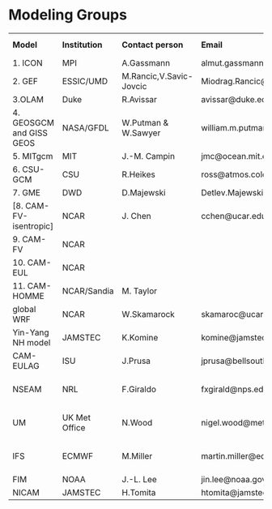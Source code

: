 <h1 class="title">Modeling Groups</h1>

<div id="cog_post_body">
    <div id="cog_post_body">
        <table class="confluenceTable">
<tbody>
<tr>
<td style="width: 100px;"><strong>Model</strong></td>
<td class="confluenceTd"><strong>Institution</strong></td>
<td class="confluenceTd"><strong>Contact person</strong></td>
<td class="confluenceTd"><strong>Email</strong></td>
<td class="confluenceTd"><strong>Invitation acceptance</strong></td>
<td class="confluenceTd"><strong>Bluevista account</strong></td>
</tr>
<tr>
<td style="width: 100px;">1. ICON</td>
<td class="confluenceTd">MPI</td>
<td class="confluenceTd">A.Gassmann</td>
<td class="confluenceTd">almut.gassmann@zmaw.de</td>
<td class="confluenceTd">yes</td>
<td class="confluenceTd">yes</td>
</tr>
<tr>
<td style="width: 100px;">2. GEF</td>
<td class="confluenceTd">ESSIC/UMD</td>
<td class="confluenceTd">M.Rancic,V.Savic-Jovcic</td>
<td class="confluenceTd">Miodrag.Rancic@noaa.gov</td>
<td class="confluenceTd">yes</td>
<td class="confluenceTd">yes</td>
</tr>
<tr>
<td style="width: 100px;">3.OLAM</td>
<td class="confluenceTd">Duke</td>
<td class="confluenceTd">R.Avissar</td>
<td class="confluenceTd">avissar@duke.edu</td>
<td class="confluenceTd">yes</td>
<td class="confluenceTd">yes</td>
</tr>
<tr>
<td style="width: 100px;">4. GEOSGCM and GISS GEOS</td>
<td class="confluenceTd">NASA/GFDL</td>
<td class="confluenceTd">W.Putman &amp; W.Sawyer</td>
<td class="confluenceTd">william.m.putman@nasa.gov, will@sawyer.ch</td>
<td class="confluenceTd">yes</td>
<td class="confluenceTd">yes</td>
</tr>
<tr>
<td style="width: 100px;">5. MITgcm</td>
<td class="confluenceTd">MIT</td>
<td class="confluenceTd">J.-M. Campin</td>
<td class="confluenceTd">jmc@ocean.mit.edu</td>
<td class="confluenceTd">yes</td>
<td class="confluenceTd">yes</td>
</tr>
<tr>
<td style="width: 100px;">6. CSU-GCM</td>
<td class="confluenceTd">CSU</td>
<td class="confluenceTd">R.Heikes</td>
<td class="confluenceTd">ross@atmos.colostate.edu;randall@atmos.colostate.edu</td>
<td class="confluenceTd">yes</td>
<td class="confluenceTd">yes</td>
</tr>
<tr>
<td style="width: 100px;">7. GME</td>
<td class="confluenceTd">DWD</td>
<td class="confluenceTd">D.Majewski</td>
<td class="confluenceTd">Detlev.Majewski@dwd.de</td>
<td class="confluenceTd">yes</td>
<td class="confluenceTd">yes</td>
</tr>
<tr>
<td style="width: 100px;"><span class="error">[8. CAM-FV-isentropic]</span></td>
<td class="confluenceTd">NCAR</td>
<td class="confluenceTd">J. Chen</td>
<td class="confluenceTd">cchen@ucar.edu</td>
<td class="confluenceTd">yes</td>
<td class="confluenceTd">yes</td>
</tr>
<tr>
<td style="width: 100px;">9. CAM-FV</td>
<td class="confluenceTd">NCAR</td>
<td class="confluenceTd">&nbsp;</td>
<td class="confluenceTd">&nbsp;</td>
<td class="confluenceTd">yes</td>
<td class="confluenceTd">yes</td>
</tr>
<tr>
<td style="width: 200px;">10. CAM-EUL</td>
<td class="confluenceTd">NCAR</td>
<td class="confluenceTd">&nbsp;</td>
<td class="confluenceTd">&nbsp;</td>
<td class="confluenceTd">yes</td>
<td class="confluenceTd">yes</td>
</tr>
<tr>
<td style="width: 200px;">11. CAM-HOMME</td>
<td class="confluenceTd">NCAR/Sandia</td>
<td class="confluenceTd">M. Taylor</td>
<td class="confluenceTd">&nbsp;</td>
<td class="confluenceTd">yes</td>
<td class="confluenceTd">yes</td>
</tr>
<tr>
<td style="width: 100px;">global WRF</td>
<td class="confluenceTd">NCAR</td>
<td class="confluenceTd">W.Skamarock</td>
<td class="confluenceTd">skamaroc@ucar.edu</td>
<td class="confluenceTd">declined</td>
</tr>
<tr>
<td style="width: 100px;">Yin-Yang NH model</td>
<td class="confluenceTd">JAMSTEC</td>
<td class="confluenceTd">K.Komine</td>
<td class="confluenceTd">komine@jamstec.go.jp</td>
<td class="confluenceTd">invitation send 29/12</td>
</tr>
<tr>
<td style="width: 100px;">CAM-EULAG</td>
<td class="confluenceTd">ISU</td>
<td class="confluenceTd">J.Prusa</td>
<td class="confluenceTd">jprusa@bellsouth.net;babiodun@iastate.edu</td>
<td class="confluenceTd">declined</td>
</tr>
<tr>
<td style="width: 100px;">NSEAM</td>
<td class="confluenceTd">NRL</td>
<td class="confluenceTd">F.Giraldo</td>
<td class="confluenceTd">fxgirald@nps.edu</td>
<td class="confluenceTd">declined (busy with teaching)</td>
</tr>
<tr>
<td style="width: 100px;">UM</td>
<td class="confluenceTd">UK Met Office</td>
<td class="confluenceTd">N.Wood</td>
<td class="confluenceTd">nigel.wood@metoffice.gov.uk</td>
<td class="confluenceTd">declined (staff shortage)</td>
</tr>
<tr>
<td style="width: 100px;">IFS</td>
<td class="confluenceTd">ECMWF</td>
<td class="confluenceTd">M.Miller</td>
<td class="confluenceTd">martin.miller@ecmwf.int;Agathe.Untch@ecmwf.int</td>
<td class="confluenceTd">declined (staff shortage)</td>
</tr>
<tr>
<td style="width: 100px;">FIM</td>
<td class="confluenceTd">NOAA</td>
<td class="confluenceTd">J.-L. Lee</td>
<td class="confluenceTd">jin.lee@noaa.gov</td>
<td class="confluenceTd">declined</td>
</tr>
<tr>
<td style="width: 100px;">NICAM</td>
<td class="confluenceTd">JAMSTEC</td>
<td class="confluenceTd">H.Tomita</td>
<td class="confluenceTd">htomita@jamstec.go.jp</td>
<td class="confluenceTd">declined</td>
</tr>
</tbody>
</table>
</div> <!--// end div id=cog_post_body //-->
